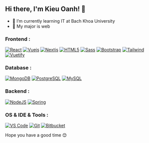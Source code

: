 ## Hi there, I'm Kieu Oanh! 👋

- 🌱 I’m currently learning IT at Bach Khoa University
- 🏹 My major is web

### Frontend : 
[![React](https://img.shields.io/badge/react-%2361DAFB.svg?&style=for-the-badge&logo=react&logoColor=black)]()
[![Vuejs](https://img.shields.io/badge/vue.js-%234FC08D.svg?&style=for-the-badge&logo=vue.js&logoColor=white)]()
[![Nextjs]( https://img.shields.io/badge/next.js-%23000000.svg?&style=for-the-badge&logo=next.js&logoColor=white)]()
[![HTML5](https://img.shields.io/badge/html5-%23E34F26.svg?&style=for-the-badge&logo=html5&logoColor=white)]()
[![Sass](https://img.shields.io/badge/sass-%23CC6699.svg?&style=for-the-badge&logo=sass&logoColor=white)]()
[![Bootstrap](https://img.shields.io/badge/bootstrap-%237952B3.svg?&style=for-the-badge&logo=bootstrap&logoColor=white)]()
[![Tailwind](https://img.shields.io/badge/tailwind%20css-%2338B2AC.svg?&style=for-the-badge&logo=tailwind%20css&logoColor=white)]()
[![Vuetify](https://img.shields.io/badge/vuetify-%231867C0.svg?&style=for-the-badge&logo=vuetify&logoColor=white)]()


### Database :
[![MongoDB](https://img.shields.io/badge/mongodb-%2347A248.svg?&style=for-the-badge&logo=mongodb&logoColor=white)]()
[![PostgreSQL](https://img.shields.io/badge/postgresql-%23336791.svg?&style=for-the-badge&logo=postgresql&logoColor=white)]()
[![MySQL](https://img.shields.io/badge/mysql-%234479A1.svg?&style=for-the-badge&logo=mysql&logoColor=white)]()

### Backend : 
[![NodeJS](https://img.shields.io/badge/node.js-%23339933.svg?&style=for-the-badge&logo=node.js&logoColor=white)]()
[![Spring](https://img.shields.io/badge/spring-%236DB33F.svg?&style=for-the-badge&logo=spring&logoColor=white)]()
    
    
### OS & IDE & Tools : 
[![VS Code](https://img.shields.io/badge/visual%20studio%20code-%23007ACC.svg?&style=for-the-badge&logo=visual%20studio%20code&logoColor=white)]()
[![Git](https://img.shields.io/badge/git-%23F05032.svg?&style=for-the-badge&logo=git&logoColor=white)]()
[![Bitbucket](   https://img.shields.io/badge/bitbucket-%230052CC.svg?&style=for-the-badge&logo=bitbucket&logoColor=white
)]()

Hope you have a good time 😊
